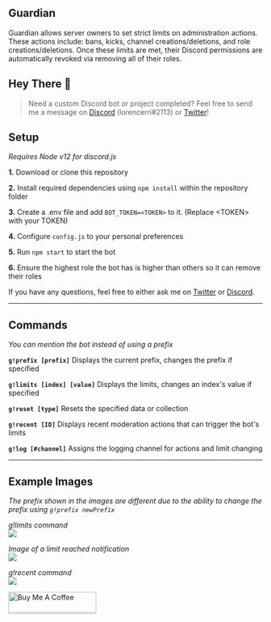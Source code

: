 ## Guardian

Guardian allows server owners to set strict limits on administration actions. These actions include: bans, kicks, channel creations/deletions, and role creations/deletions. Once these limits are met, their Discord permissions are automatically revoked via removing all of their roles.

## Hey There 👋

> Need a custom Discord bot or project completed? Feel free to send me a message on [Discord](https://discord.gg/plexidev) (lorencerri#2113) or [Twitter](https://twitter.com/lorencerri)!

## Setup

_Requires Node v12 for discord.js_

**1.** Download or clone this repository

**2.** Install required dependencies using `npm install` within the repository folder

**3.** Create a .env file and add `BOT_TOKEN=<TOKEN>` to it. (Replace \<TOKEN\> with your TOKEN)

**4.** Configure `config.js` to your personal preferences

**5.** Run `npm start` to start the bot

**6.** Ensure the highest role the bot has is higher than others so it can remove their roles

If you have any questions, feel free to either ask me on [Twitter](https://twitter.com/lorencerri) or [Discord](https://discord.gg/plexidev).

---

## Commands

_You can mention the bot instead of using a prefix_

**`g!prefix [prefix]`** Displays the current prefix, changes the prefix if specified

**`g!limits [index] [value]`** Displays the limits, changes an index's value if specified

**`g!reset [type]`** Resets the specified data or collection

**`g!recent [ID]`** Displays recent moderation actions that can trigger the bot's limits

**`g!log [#channel]`** Assigns the logging channel for actions and limit changing

---

## Example Images

_The prefix shown in the images are different due to the ability to change the prefix using `g!prefix newPrefix`_

_g!limits command_ <br>
![](https://i.plexidev.org/w05p)

_Image of a limit reached notification_ <br>
![](https://i.plexidev.org/gVYq)

_g!recent command_ <br>
![](https://i.plexidev.org/nfMD)

<a href="https://www.buymeacoffee.com/lorencerri" target="_blank"><img src="https://www.buymeacoffee.com/assets/img/custom_images/orange_img.png" alt="Buy Me A Coffee" style="height: 41px !important;width: 174px !important;box-shadow: 0px 3px 2px 0px rgba(190, 190, 190, 0.5) !important;-webkit-box-shadow: 0px 3px 2px 0px rgba(190, 190, 190, 0.5) !important;" ></a>
